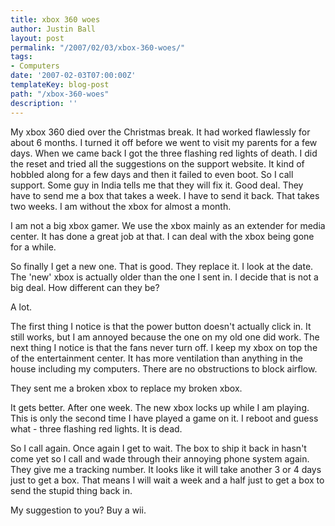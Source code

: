 ```yaml
---
title: xbox 360 woes
author: Justin Ball
layout: post
permalink: "/2007/02/03/xbox-360-woes/"
tags:
- Computers
date: '2007-02-03T07:00:00Z'
templateKey: blog-post
path: "/xbox-360-woes"
description: ''
---
```


My xbox 360 died over the Christmas break. It had worked flawlessly for about 6 months. I turned it off before we went to visit my parents for a few days. When we came back I got the three flashing red lights of death. I did the reset and tried all the suggestions on the support website. It kind of hobbled along for a few days and then it failed to even boot. So I call support. Some guy in India tells me that they will fix it. Good deal. They have to send me a box that takes a week. I have to send it back. That takes two weeks. I am without the xbox for almost a month.

I am not a big xbox gamer. We use the xbox mainly as an extender for media center. It has done a great job at that. I can deal with the xbox being gone for a while.

So finally I get a new one. That is good. They replace it. I look at the date. The 'new' xbox is actually older than the one I sent in. I decide that is not a big deal. How different can they be?

A lot.

The first thing I notice is that the power button doesn't actually click in. It still works, but I am annoyed because the one on my old one did work. The next thing I notice is that the fans never turn off. I keep my xbox on top the of the entertainment center. It has more ventilation than anything in the house including my computers. There are no obstructions to block airflow.

They sent me a broken xbox to replace my broken xbox.

It gets better. After one week. The new xbox locks up while I am playing. This is only the second time I have played a game on it. I reboot and guess what - three flashing red lights. It is dead.

So I call again. Once again I get to wait. The box to ship it back in hasn't come yet so I call and wade through their annoying phone system again. They give me a tracking number. It looks like it will take another 3 or 4 days just to get a box. That means I will wait a week and a half just to get a box to send the stupid thing back in.

My suggestion to you? Buy a wii.
